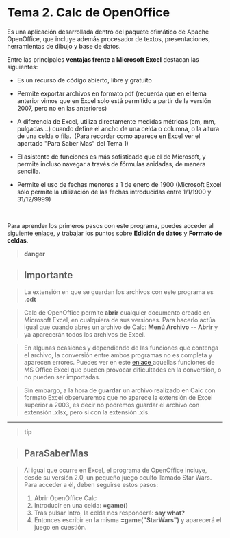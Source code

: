 
# Tema 2. Calc de OpenOffice

Es una aplicación desarrollada dentro del paquete ofimático de Apache OpenOffice, que incluye además procesador de textos, presentaciones, herramientas de dibujo y base de datos.

Entre las principales **ventajas frente a Microsoft Excel** destacan las siguientes:

- Es un recurso de código abierto, libre y gratuito

- Permite exportar archivos en formato pdf (recuerda que en el tema anterior vimos que en Excel solo está permitido a partir de la versión 2007, pero no en las anteriores)

- A diferencia de Excel, utiliza directamente medidas métricas (cm, mm, pulgadas...) cuando define el ancho de una celda o columna, o la altura de una celda o fila.  (Para recordar como aparece en Excel ver el apartado "Para Saber Mas" del Tema 1)

- El asistente de funciones es más sofisticado que el de Microsoft, y permite incluso navegar a través de fórmulas anidadas, de manera sencilla.

- Permite el uso de fechas menores a 1 de enero de 1900 (Microsoft Excel sólo permite la utilización de las fechas introducidas entre 1/1/1900 y 31/12/9999)

 

Para aprender los primeros pasos con este programa, puedes acceder al siguiente [enlace](http://wiki.open-office.es/Calc), y trabajar los puntos sobre **Edición de datos** y **Formato de celdas**.

> **danger**

> ## Importante

>La extensión en que se guardan los archivos con este programa es **.odt**

>Calc de OpenOffice permite **abrir** cualquier documento creado en Microsoft Excel, en cualquiera de sus versiones. Para hacerlo actúa igual que cuando abres un archivo de Calc: **Menú Archivo** -- **Abrir** y ya aparecerán todos los archivos de Excel.

>En algunas ocasiones y dependiendo de las funciones que contenga el archivo, la conversión entre ambos programas no es completa y aparecen errores. Puedes ver en este [enlace ](http://wiki.open-office.es/Donde_podemos_encontrar_problemas_al_migrar_de_MSO_Excel_a_OpenOffice_Calc)aquellas funciones de MS Office Excel que pueden provocar dificultades en la conversión, o no pueden ser importadas.

>Sin embargo, a la hora de **guardar** un archivo realizado en Calc con formato Excel observaremos que no aparece la extensión de Excel superior a 2003, es decir no podremos guardar el archivo con extensión .xlsx, pero si con la extensión .xls.

___

> **tip**

>## ParaSaberMas

>Al igual que ocurre en Excel, el programa de OpenOffice incluye, desde su versión 2.0, un pequeño juego oculto llamado Star Wars. Para acceder a él, deben seguirse estos pasos:
>1. Abrir OpenOffice Calc
>1. Introducir en una celda: **=game()**
>1. Tras pulsar Intro, la celda nos responderá: **say what?**
>1. Entonces escribir en la misma **=game("StarWars")** y aparecerá el juego en cuestión.



